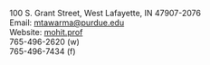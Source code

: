 <section id="contact-information">

100 S. Grant Street, West Lafayette, IN 47907-2076\
Email: <mtawarma@purdue.edu>\
Website: [mohit.prof](https://mohit.prof)\
765-496-2620 (w)\
765-496-7434 (f)

</section>
